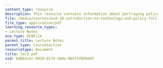 ```yaml
---
content_type: resource
description: This resource contains information about portraying policy problems.
file: /media/courses/esd-10-introduction-to-technology-and-policy-fall-2006/bd0b2cbc893dd179300a965f3f85b497_lec3.pdf
file_type: application/pdf
learning_resource_types:
- Lecture Notes
ocw_type: OCWFile
parent_title: Lecture Notes
parent_type: CourseSection
resourcetype: Document
title: lec3.pdf
uid: bd0b2cbc-893d-d179-300a-965f3f85b497
---
```

